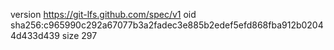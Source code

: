 version https://git-lfs.github.com/spec/v1
oid sha256:c965990c292a67077b3a2fadec3e885b2edef5efd868fba912b02044d433d439
size 297
